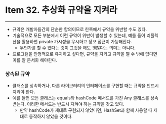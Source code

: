 # Item 32. 추상화 규약을 지켜라

- - -

* 규약은 개발자들간의 단순한 합의이므로 한쪽에서 규약을 위반할 수도 있다.
* 기술적으로 모든 부분에서 이런 규약이 위반이 발생할 수 있는데, 예를 들어 리플렉션을 활용하면 private 가시성을 무시하고 정보 접근이 가능해진다.
  * 무언가를 할 수 있다는 것이 그것을 해도 괜찮다는 의미는 아니다.
* 프로그램을 안정적으로 유지하고 싶다면, 규약을 지키고 규약을 깰 수 밖에 없다면 이를 잘 문서화 해야한다. 

### 상속된 규약
* 클래스를 상속하거나, 다른 라이브러리의 인터페이스를 구현할 때는 규약을 반드시 지켜야 한다.
* 예를 들면 모든 클래스는 equals와 hashCode 메서드를 가진 Any 클래스를 상속받는다. 이러한 메서드는 반드시 지켜야 하는 규약을 갖고 있다.
  * 만약 hashCode가 제대로 구현되지 않았다면, HashSet과 함께 사용할 때 제대로 동작하지 않았을 것이다.
